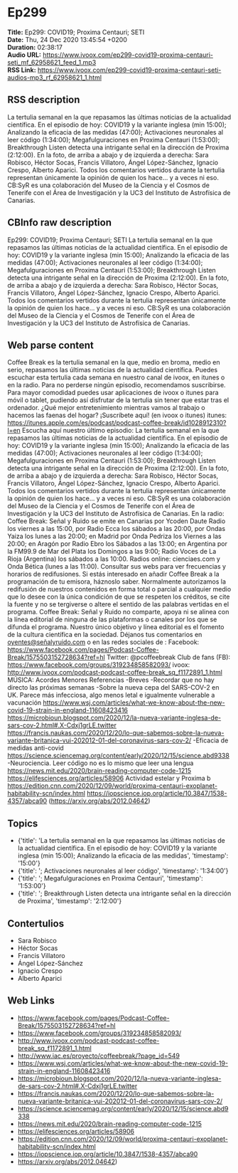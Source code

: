 # Ep299  
**Title:** Ep299: COVID19; Proxima Centauri; SETI  
**Date:** Thu, 24 Dec 2020 13:45:54 +0200  
**Duration:** 02:38:17  
**Audio URL:** https://www.ivoox.com/ep299-covid19-proxima-centauri-seti_mf_62958621_feed_1.mp3  
**RSS Link:** https://www.ivoox.com/ep299-covid19-proxima-centauri-seti-audios-mp3_rf_62958621_1.html  

## RSS description
La tertulia semanal en la que repasamos las últimas noticias de la actualidad científica. En el episodio de hoy: COVID19 y la variante inglesa (min 15:00); Analizando la eficacia de las medidas (47:00); Activaciones neuronales al leer código (1:34:00); Megafulguraciones en Proxima Centauri (1:53:00); Breakthrough Listen detecta una intrigante señal en la dirección de Proxima (2:12:00). En la foto, de arriba a abajo y de izquierda a derecha: Sara Robisco, Héctor Socas, Francis Villatoro, Ángel López-Sánchez, Ignacio Crespo, Alberto Aparici. Todos los comentarios vertidos durante la tertulia representan únicamente la opinión de quien los hace... y a veces ni eso. CB:SyR es una colaboración del Museo de la Ciencia y el Cosmos de Tenerife con el Área de Investigación y la UC3 del Instituto de Astrofísica de Canarias.

## CBInfo raw description
Ep299: COVID19; Proxima Centauri; SETI
La tertulia semanal en la que repasamos las últimas noticias de la actualidad científica. En el episodio de hoy: COVID19 y la variante inglesa (min 15:00); Analizando la eficacia de las medidas (47:00); Activaciones neuronales al leer código (1:34:00); Megafulguraciones en Proxima Centauri (1:53:00); Breakthrough Listen detecta una intrigante señal en la dirección de Proxima (2:12:00). En la foto, de arriba a abajo y de izquierda a derecha: Sara Robisco, Héctor Socas, Francis Villatoro, Ángel López-Sánchez, Ignacio Crespo, Alberto Aparici. Todos los comentarios vertidos durante la tertulia representan únicamente la opinión de quien los hace... y a veces ni eso. CB:SyR es una colaboración del Museo de la Ciencia y el Cosmos de Tenerife con el Área de Investigación y la UC3 del Instituto de Astrofísica de Canarias.


## Web parse content
Coffee Break es la tertulia semanal en la que, medio en broma, medio en serio, repasamos las últimas noticias de la actualidad científica. Puedes escuchar esta tertulia cada semana en nuestro canal de ivoox, en itunes o en la radio. Para no perderse ningún episodio, recomendamos suscribirse. Para mayor comodidad puedes usar aplicaciones de ivoox o itunes para móvil o tablet, pudiendo así disfrutar de la tertulia sin tener que estar tras el ordenador. ¿Qué mejor entretenimiento mientras vamos al trabajo o hacemos las faenas del hogar? ¡Suscríbete aquí! (en ivoox o itunes) itunes: https://itunes.apple.com/es/podcast/podcast-coffee-break/id1028912310?l=en Escucha aquí nuestro último episodio: La tertulia semanal en la que repasamos las últimas noticias de la actualidad científica. En el episodio de hoy: COVID19 y la variante inglesa (min 15:00); Analizando la eficacia de las medidas (47:00); Activaciones neuronales al leer código (1:34:00); Megafulguraciones en Proxima Centauri (1:53:00); Breakthrough Listen detecta una intrigante señal en la dirección de Proxima (2:12:00). En la foto, de arriba a abajo y de izquierda a derecha: Sara Robisco, Héctor Socas, Francis Villatoro, Ángel López-Sánchez, Ignacio Crespo, Alberto Aparici. Todos los comentarios vertidos durante la tertulia representan únicamente la opinión de quien los hace… y a veces ni eso. CB:SyR es una colaboración del Museo de la Ciencia y el Cosmos de Tenerife con el Área de Investigación y la UC3 del Instituto de Astrofísica de Canarias. En la radio: Coffee Break: Señal y Ruido se emite en Canarias por Ycoden Daute Radio los viernes a las 15:00, por Radio Ecca los sábados a las 20:00, por Ondas Yaiza los lunes a las 20:00; en Madrid por Onda Pedriza los Viernes a las 20:00; en Aragón por Radio Ebro los Sábados a las 13:00; en Argentina por la FM99.9 de Mar del Plata los Domingos a las 9:00; Radio Voces de La Rioja (Argentina) los sábados a las 10:00. Radios online: cienciaes.com y Onda Bética (lunes a las 11:00). Consultar sus webs para ver frecuencias y horarios de redifusiones. Si estás interesado en añadir Coffee Break a la programación de tu emisora, háznoslo saber. Normalmente autorizamos la redifusión de nuestros contenidos en forma total o parcial a cualquier medio que lo desee con la única condición de que se respeten los créditos, se cite la fuente y no se tergiverse o altere el sentido de las palabras vertidas en el programa. Coffee Break: Señal y Ruido no comparte, apoya ni se alinea con la línea editorial de ninguna de las plataformas o canales por los que se difunda el programa. Nuestro único objetivo y línea editorial es el fomento de la cultura científica en la sociedad. Déjanos tus comentarios en oyentes@señalyruido.com o en las redes sociales de : Facebook: https://www.facebook.com/pages/Podcast-Coffee-Break/1575503152728634?ref=hl Twitter: @pcoffeebreak Club de fans (FB): https://www.facebook.com/groups/319234858582093/ ivoox: http://www.ivoox.com/podcast-podcast-coffee-break_sq_f1172891_1.html MÚSICA: Acordes Menores Referencias -Breves -Recordar que no hay directo las próximas semanas -Sobre la nueva cepa del SARS-COV-2 en UK. Parece más infecciosa, algo menos letal e igualmente vulnerable a vacunación https://www.wsj.com/articles/what-we-know-about-the-new-covid-19-strain-in-england-11608423416 https://microbioun.blogspot.com/2020/12/la-nueva-variante-inglesa-de-sars-cov-2.html#.X-Cdxj1grLE.twitter https://francis.naukas.com/2020/12/20/lo-que-sabemos-sobre-la-nueva-variante-britanica-vui-202012-01-del-coronavirus-sars-cov-2/ -Eficacia de medidas anti-covid https://science.sciencemag.org/content/early/2020/12/15/science.abd9338 -Neurociencia. Leer código no es lo mismo que leer una lengua https://news.mit.edu/2020/brain-reading-computer-code-1215 https://elifesciences.org/articles/58906 Actividad estelar y Proxima b https://edition.cnn.com/2020/12/09/world/proxima-centauri-exoplanet-habitability-scn/index.html https://iopscience.iop.org/article/10.3847/1538-4357/abca90 (https://arxiv.org/abs/2012.04642)

## Topics
- {'title': 'La tertulia semanal en la que repasamos las últimas noticias de la actualidad científica. En el episodio de hoy: COVID19 y la variante inglesa (min 15:00); Analizando la eficacia de las medidas', 'timestamp': '15:00'}
- {'title': '; Activaciones neuronales al leer código', 'timestamp': '1:34:00'}
- {'title': '; Megafulguraciones en Proxima Centauri', 'timestamp': '1:53:00'}
- {'title': '; Breakthrough Listen detecta una intrigante señal en la dirección de Proxima', 'timestamp': '2:12:00'}
## Contertulios
- Sara Robisco
- Héctor Socas
- Francis Villatoro
- Ángel López-Sánchez
- Ignacio Crespo
- Alberto Aparici
## Web Links
- https://www.facebook.com/pages/Podcast-Coffee-Break/1575503152728634?ref=hl
- https://www.facebook.com/groups/319234858582093/
- http://www.ivoox.com/podcast-podcast-coffee-break_sq_f1172891_1.html
- http://www.iac.es/proyecto/coffeebreak/?page_id=549
- https://www.wsj.com/articles/what-we-know-about-the-new-covid-19-strain-in-england-11608423416
- https://microbioun.blogspot.com/2020/12/la-nueva-variante-inglesa-de-sars-cov-2.html#.X-Cdxj1grLE.twitter
- https://francis.naukas.com/2020/12/20/lo-que-sabemos-sobre-la-nueva-variante-britanica-vui-202012-01-del-coronavirus-sars-cov-2/
- https://science.sciencemag.org/content/early/2020/12/15/science.abd9338
- https://news.mit.edu/2020/brain-reading-computer-code-1215
- https://elifesciences.org/articles/58906
- https://edition.cnn.com/2020/12/09/world/proxima-centauri-exoplanet-habitability-scn/index.html
- https://iopscience.iop.org/article/10.3847/1538-4357/abca90
- https://arxiv.org/abs/2012.04642)